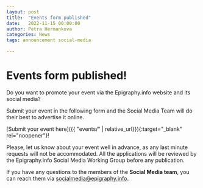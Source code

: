```yaml
---
layout: post
title:  "Events form published"
date:   2022-11-15 00:00:00
author: Petra Hermankova
categories: News
tags: announcement social-media

---
```


# Events form published!

Do you want to promote your event via the Epigraphy.info website and its social media?

Submit your event in the following form and the Social Media Team will do their best to advertise it online.

[Submit your event here]({{ "events/" | relative_url}}){:target="_blank" rel="noopener"}!

Please, let us know about your event well in advance, as any last minute requests will not be accommodated. All the applications will be reviewed by the Epigraphy.info Social Media Working Group before any publication.

If you have any questions to the members of the **Social Media team**, you can reach them via socialmedia@epigraphy.info.

